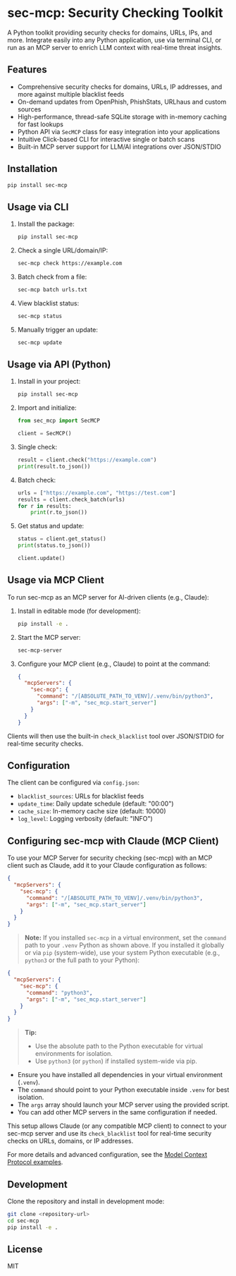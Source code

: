 # sec-mcp: Security Checking Toolkit

A Python toolkit providing security checks for domains, URLs, IPs, and more. Integrate easily into any Python application, use via terminal CLI, or run as an MCP server to enrich LLM context with real-time threat insights.

## Features

- Comprehensive security checks for domains, URLs, IP addresses, and more against multiple blacklist feeds
- On-demand updates from OpenPhish, PhishStats, URLhaus and custom sources
- High-performance, thread-safe SQLite storage with in-memory caching for fast lookups
- Python API via `SecMCP` class for easy integration into your applications
- Intuitive Click-based CLI for interactive single or batch scans
- Built-in MCP server support for LLM/AI integrations over JSON/STDIO

## Installation

```bash
pip install sec-mcp
```

## Usage via CLI

1. Install the package:
   ```bash
   pip install sec-mcp
   ```
2. Check a single URL/domain/IP:
   ```bash
   sec-mcp check https://example.com
   ```
3. Batch check from a file:
   ```bash
   sec-mcp batch urls.txt
   ```
4. View blacklist status:
   ```bash
   sec-mcp status
   ```
5. Manually trigger an update:
   ```bash
   sec-mcp update
   ```

## Usage via API (Python)

1. Install in your project:
   ```bash
   pip install sec-mcp
   ```
2. Import and initialize:
   ```python
   from sec_mcp import SecMCP

   client = SecMCP()
   ```
3. Single check:
   ```python
   result = client.check("https://example.com")
   print(result.to_json())
   ```
4. Batch check:
   ```python
   urls = ["https://example.com", "https://test.com"]
   results = client.check_batch(urls)
   for r in results:
       print(r.to_json())
   ```
5. Get status and update:
   ```python
   status = client.get_status()
   print(status.to_json())

   client.update()
   ```

## Usage via MCP Client

To run sec-mcp as an MCP server for AI-driven clients (e.g., Claude):

1. Install in editable mode (for development):
   ```bash
   pip install -e .
   ```
2. Start the MCP server:
   ```bash
   sec-mcp-server
   ```
3. Configure your MCP client (e.g., Claude) to point at the command:
   ```json
   {
     "mcpServers": {
       "sec-mcp": {
         "command": "/[ABSOLUTE_PATH_TO_VENV]/.venv/bin/python3",
         "args": ["-m", "sec_mcp.start_server"]
       }
     }
   }
   ```

Clients will then use the built-in `check_blacklist` tool over JSON/STDIO for real-time security checks.

## Configuration

The client can be configured via `config.json`:

- `blacklist_sources`: URLs for blacklist feeds
- `update_time`: Daily update schedule (default: "00:00")
- `cache_size`: In-memory cache size (default: 10000)
- `log_level`: Logging verbosity (default: "INFO")

## Configuring sec-mcp with Claude (MCP Client)

To use your MCP Server for security checking (sec-mcp) with an MCP client such as Claude, add it to your Claude configuration as follows:

```json
{
  "mcpServers": {
    "sec-mcp": {
      "command": "/[ABSOLUTE_PATH_TO_VENV]/.venv/bin/python3",
      "args": ["-m", "sec_mcp.start_server"]
    }
  }
}
```

> **Note:** If you installed `sec-mcp` in a virtual environment, set the `command` path to your `.venv` Python as shown above. If you installed it globally or via `pip` (system-wide), use your system Python executable (e.g., `python3` or the full path to your Python):

```json
{
  "mcpServers": {
    "sec-mcp": {
      "command": "python3",
      "args": ["-m", "sec_mcp.start_server"]
    }
  }
}
```

> **Tip:**
> - Use the absolute path to the Python executable for virtual environments for isolation.
> - Use `python3` (or `python`) if installed system-wide via pip.

- Ensure you have installed all dependencies in your virtual environment (`.venv`).
- The `command` should point to your Python executable inside `.venv` for best isolation.
- The `args` array should launch your MCP server using the provided script.
- You can add other MCP servers in the same configuration if needed.

This setup allows Claude (or any compatible MCP client) to connect to your sec-mcp server and use its `check_blacklist` tool for real-time security checks on URLs, domains, or IP addresses.

For more details and advanced configuration, see the [Model Context Protocol examples](https://modelcontextprotocol.io/examples).

## Development

Clone the repository and install in development mode:

```bash
git clone <repository-url>
cd sec-mcp
pip install -e .
```

## License

MIT
